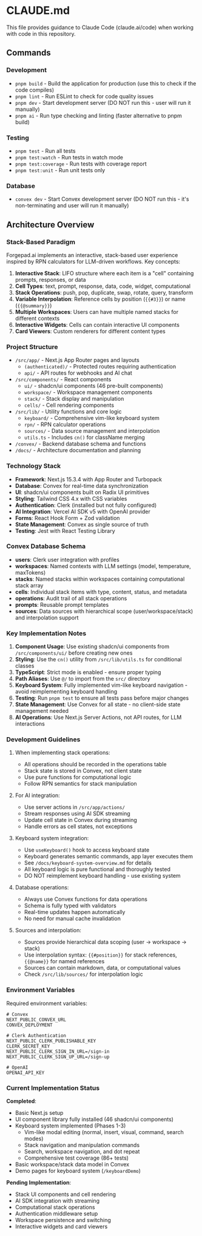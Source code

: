 # CLAUDE.md

This file provides guidance to Claude Code (claude.ai/code) when working with code in this repository.

## Commands

### Development
- `pnpm build` - Build the application for production (use this to check if the code compiles)
- `pnpm lint` - Run ESLint to check for code quality issues
- `pnpm dev` - Start development server (DO NOT run this - user will run it manually)
- `pnpm ai` - Run type checking and linting (faster alternative to pnpm build)

### Testing
- `pnpm test` - Run all tests
- `pnpm test:watch` - Run tests in watch mode
- `pnpm test:coverage` - Run tests with coverage report
- `pnpm test:unit` - Run unit tests only

### Database
- `convex dev` - Start Convex development server (DO NOT run this - it's non-terminating and user will run it manually)

## Architecture Overview

### Stack-Based Paradigm
Forgepad.ai implements an interactive, stack-based user experience inspired by RPN calculators for LLM-driven workflows. Key concepts:

1. **Interactive Stack**: LIFO structure where each item is a "cell" containing prompts, responses, or data
2. **Cell Types**: text, prompt, response, data, code, widget, computational
3. **Stack Operations**: push, pop, duplicate, swap, rotate, query, transform
4. **Variable Interpolation**: Reference cells by position (`{{#3}}`) or name (`{{@summary}}`)
5. **Multiple Workspaces**: Users can have multiple named stacks for different contexts
6. **Interactive Widgets**: Cells can contain interactive UI components
7. **Card Viewers**: Custom renderers for different content types

### Project Structure
- `/src/app/` - Next.js App Router pages and layouts
  - `(authenticated)/` - Protected routes requiring authentication
  - `api/` - API routes for webhooks and AI chat
- `/src/components/` - React components
  - `ui/` - shadcn/ui components (46 pre-built components)
  - `workspace/` - Workspace management components
  - `stack/` - Stack display and manipulation
  - `cells/` - Cell rendering components
- `/src/lib/` - Utility functions and core logic
  - `keyboard/` - Comprehensive vim-like keyboard system
  - `rpn/` - RPN calculator operations
  - `sources/` - Data source management and interpolation
  - `utils.ts` - Includes `cn()` for className merging
- `/convex/` - Backend database schema and functions
- `/docs/` - Architecture documentation and planning

### Technology Stack
- **Framework**: Next.js 15.3.4 with App Router and Turbopack
- **Database**: Convex for real-time data synchronization
- **UI**: shadcn/ui components built on Radix UI primitives
- **Styling**: Tailwind CSS 4.x with CSS variables
- **Authentication**: Clerk (installed but not fully configured)
- **AI Integration**: Vercel AI SDK v5 with OpenAI provider
- **Forms**: React Hook Form + Zod validation
- **State Management**: Convex as single source of truth
- **Testing**: Jest with React Testing Library

### Convex Database Schema
- **users**: Clerk user integration with profiles
- **workspaces**: Named contexts with LLM settings (model, temperature, maxTokens)
- **stacks**: Named stacks within workspaces containing computational stack array
- **cells**: Individual stack items with type, content, status, and metadata
- **operations**: Audit trail of all stack operations
- **prompts**: Reusable prompt templates
- **sources**: Data sources with hierarchical scope (user/workspace/stack) and interpolation support

### Key Implementation Notes

1. **Component Usage**: Use existing shadcn/ui components from `/src/components/ui/` before creating new ones
2. **Styling**: Use the `cn()` utility from `/src/lib/utils.ts` for conditional classes
3. **TypeScript**: Strict mode is enabled - ensure proper typing
4. **Path Aliases**: Use `@/` to import from the `src/` directory
5. **Keyboard System**: Fully implemented vim-like keyboard navigation - avoid reimplementing keyboard handling
6. **Testing**: Run `pnpm test` to ensure all tests pass before major changes
7. **State Management**: Use Convex for all state - no client-side state management needed
8. **AI Operations**: Use Next.js Server Actions, not API routes, for LLM interactions

### Development Guidelines

1. When implementing stack operations:
   - All operations should be recorded in the operations table
   - Stack state is stored in Convex, not client state
   - Use pure functions for computational logic
   - Follow RPN semantics for stack manipulation

2. For AI integration:
   - Use server actions in `/src/app/actions/`
   - Stream responses using AI SDK streaming
   - Update cell state in Convex during streaming
   - Handle errors as cell states, not exceptions

3. Keyboard system integration:
   - Use `useKeyboard()` hook to access keyboard state
   - Keyboard generates semantic commands, app layer executes them
   - See `/docs/keyboard-system-overview.md` for details
   - All keyboard logic is pure functional and thoroughly tested
   - DO NOT reimplement keyboard handling - use existing system

4. Database operations:
   - Always use Convex functions for data operations
   - Schema is fully typed with validators
   - Real-time updates happen automatically
   - No need for manual cache invalidation

5. Sources and interpolation:
   - Sources provide hierarchical data scoping (user → workspace → stack)
   - Use interpolation syntax: `{{#position}}` for stack references, `{{@name}}` for named references
   - Sources can contain markdown, data, or computational values
   - Check `/src/lib/sources/` for interpolation logic

### Environment Variables

Required environment variables:
```
# Convex
NEXT_PUBLIC_CONVEX_URL
CONVEX_DEPLOYMENT

# Clerk Authentication
NEXT_PUBLIC_CLERK_PUBLISHABLE_KEY
CLERK_SECRET_KEY
NEXT_PUBLIC_CLERK_SIGN_IN_URL=/sign-in
NEXT_PUBLIC_CLERK_SIGN_UP_URL=/sign-up

# OpenAI
OPENAI_API_KEY
```

### Current Implementation Status

**Completed**:
- Basic Next.js setup
- UI component library fully installed (46 shadcn/ui components)
- Keyboard system implemented (Phases 1-3)
  - Vim-like modal editing (normal, insert, visual, command, search modes)
  - Stack navigation and manipulation commands
  - Search, workspace navigation, and dot repeat
  - Comprehensive test coverage (86+ tests)
- Basic workspace/stack data model in Convex
- Demo pages for keyboard system (`/keyboardDemo`)

**Pending Implementation**:
- Stack UI components and cell rendering
- AI SDK integration with streaming
- Computational stack operations
- Authentication middleware setup
- Workspace persistence and switching
- Interactive widgets and card viewers